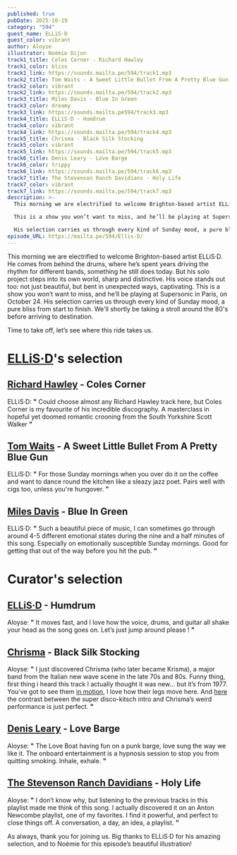 ```yaml
---
published: true
pubDate: 2025-10-19
category: "594"
guest_name: ELLiS·D
guest_color: vibrant
author: Aloyse
illustrator: Noémie Dijon
track1_title: Coles Corner - Richard Hawley
track1_color: bliss
track1_link: https://sounds.mailta.pe/594/track1.mp3
track2_title: Tom Waits - A Sweet Little Bullet From A Pretty Blue Gun
track2_color: vibrant
track2_link: https://sounds.mailta.pe/594/track2.mp3
track3_title: Miles Davis - Blue In Green
track3_color: dreamy
track3_link: https://sounds.mailta.pe594/track3.mp3
track4_title: ELLiS·D - Humdrum
track4_color: vibrant
track4_link: https://sounds.mailta.pe/594/track4.mp3
track5_title: Chrisma - Black Silk Stocking
track5_color: vibrant
track5_link: https://sounds.mailta.pe/594/track5.mp3
track6_title: Denis Leary - Love Barge
track6_color: trippy
track6_link: https://sounds.mailta.pe/594/track6.mp3
track7_title: The Stevenson Ranch Davidians - Holy Life
track7_color: vibrant
track7_link: https://sounds.mailta.pe/594/track7.mp3
description: >-
  This morning we are electrified to welcome Brighton-based artist ELLiS·D. 

  This is a show you won’t want to miss, and he’ll be playing at Supersonic in Paris, on October 24. 

  His selection carries us through every kind of Sunday mood, a pure bliss from start to finish. We'll shortly be taking a stroll around the 80's before arriving to destination.                                                           Time to take off, let’s see where this ride takes us.
episode_URL: https://mailta.pe/594/Ellis-D/
---
```

This morning we are electrified to welcome Brighton-based artist ELLiS·D. He comes from behind the drums, where he’s spent years driving the rhythm for different bands, something he still does today. But his solo project steps into its own world, sharp and distinctive. His voice stands out too: not just beautiful, but bent in unexpected ways, captivating.                                                                                 This is a show you won’t want to miss, and he’ll be playing at Supersonic in Paris, on October 24.                His selection carries us through every kind of Sunday mood, a pure bliss from start to finish. We'll shortly be taking a stroll around the 80's before arriving to destination.

Time to take off, let’s see where this ride takes us.

# [ELLiS·D](https://www.ellisdellisd.com/)'s selection



## [Richard Hawley](https://richardhawley.co.uk/) - Coles Corner

ELLiS·D: **"** Could choose almost any Richard Hawley track here, but Coles Corner is my favourite of his incredible discography. A masterclass in hopeful yet doomed romantic crooning from the South Yorkshire Scott Walker **"** 

## [Tom Waits](https://tomwaits.bandcamp.com/) - A Sweet Little Bullet From A Pretty Blue Gun

ELLiS·D: **"** For those Sunday mornings when you over do it on the coffee and want to dance round the kitchen like a sleazy jazz poet. Pairs well with cigs too, unless you're hungover. **"** 

## [Miles Davis](https://milesdavis.bandcamp.com/album/miles-55) - Blue In Green

ELLiS·D: **"** Such a beautiful piece of music, I can sometimes go through around 4-5 different emotional states during the nine and a half minutes of this song. Especially on emotionally susceptible Sunday mornings. Good for getting that out of the way before you hit the pub. **"** 

# Curator's selection

## [ELLiS·D](https://ellissd.bandcamp.com/) - Humdrum

 Aloyse: **"** It moves fast, and I love how the voice, drums, and guitar all shake your head as the song goes on. Let’s just jump around please ! **"** 

## [Chrisma](https://spittlerecords.bandcamp.com/album/chinese-restaurant) - Black Silk Stocking

 Aloyse: **"** I just discovered Chrisma (who later became Krisma), a major band from the Italian new wave scene in the late 70s and 80s. Funny thing, first thing i heard this track I actually thought it was new… but it’s from 1977. You’ve got to see them [in motion](https://www.youtube.com/watch?v=VTsR49YwHAI),  I love how their legs move here. And [here](https://www.youtube.com/watch?v=-ZNs66sBgNQ)
the contrast between the super disco-kitsch intro and Chrisma’s weird performance is just perfect. **"** 

## [Denis Leary](https://www.instagram.com/denisleary/?hl=fr) - Love Barge

 Aloyse: **"** The Love Boat having fun on a punk barge, love sung the way we like it. The onboard entertainment is a hypnosis session to stop you from quitting smoking. Inhale, exhale. **"** 

## [The Stevenson Ranch Davidians](https://thedavidians.bandcamp.com/) - Holy Life

 Aloyse: **"** I don’t know why, but listening to the previous tracks in this playlist made me think of this song. I actually discovered it on an Anton Newcombe playlist, one of my favorites. I find it powerful, and perfect to close things off. A conversation, a day, an idea, a playlist. **"** 

As always, thank you for joining us. Big thanks to ELLiS·D for his amazing selection, and to Noémie for this episode’s beautiful illustration!
